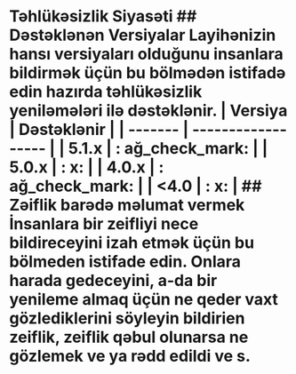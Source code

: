 # Təhlükəsizlik Siyasəti ## Dəstəklənən Versiyalar Layihənizin hansı versiyaları olduğunu insanlara bildirmək üçün bu bölmədən istifadə edin hazırda təhlükəsizlik yeniləmələri ilə dəstəklənir. | Versiya | Dəstəklənir | | ------- | ------------------ | | 5.1.x | : ağ_check_mark: | | 5.0.x | : x: | | 4.0.x | : ağ_check_mark: | | <4.0 | : x: | ## Zəiflik barədə məlumat vermek İnsanlara bir zeifliyi nece bildireceyini izah etmək üçün bu bölmeden istifade edin. Onlara harada gedeceyini, a-da bir yenileme almaq üçün ne qeder vaxt gözlediklerini söyleyin bildirien zeiflik, zeiflik qəbul olunarsa ne gözlemek ve ya rədd edildi ve s.
